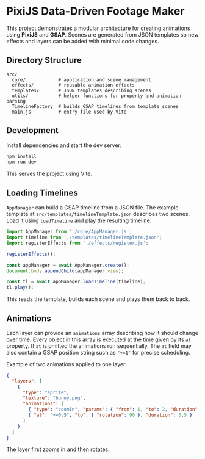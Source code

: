 # PixiJS Data-Driven Footage Maker

This project demonstrates a modular architecture for creating animations using **PixiJS** and **GSAP**. Scenes are generated from JSON templates so new effects and layers can be added with minimal code changes.

## Directory Structure

```
src/
  core/            # application and scene management
  effects/         # reusable animation effects
  templates/       # JSON templates describing scenes
  utils/           # helper functions for property and animation parsing
  TimelineFactory  # builds GSAP timelines from template scenes
  main.js          # entry file used by Vite
```

## Development

Install dependencies and start the dev server:

```bash
npm install
npm run dev
```

This serves the project using Vite.

## Loading Timelines

`AppManager` can build a GSAP timeline from a JSON file. The example template at `src/templates/timelineTemplate.json` describes two scenes. Load it using `loadTimeline` and play the resulting timeline:

```javascript
import AppManager from './core/AppManager.js';
import timeline from './templates/timelineTemplate.json';
import registerEffects from './effects/register.js';

registerEffects();

const appManager = await AppManager.create();
document.body.appendChild(appManager.view);

const tl = await appManager.loadTimeline(timeline);
tl.play();
```

This reads the template, builds each scene and plays them back to back.

## Animations

Each layer can provide an `animations` array describing how it should change
over time. Every object in this array is executed at the time given by its
`at` property. If `at` is omitted the animations run sequentially. The `at`
field may also contain a GSAP position string such as `"+=1"` for precise
scheduling.

Example of two animations applied to one layer:

```json
{
  "layers": [
    {
      "type": "sprite",
      "texture": "bunny.png",
      "animations": [
        { "type": "zoomIn", "params": { "from": 1, "to": 2, "duration": 0.5 } },
        { "at": "+=0.5", "to": { "rotation": 90 }, "duration": 0.5 }
      ]
    }
  ]
}
```

The layer first zooms in and then rotates.
